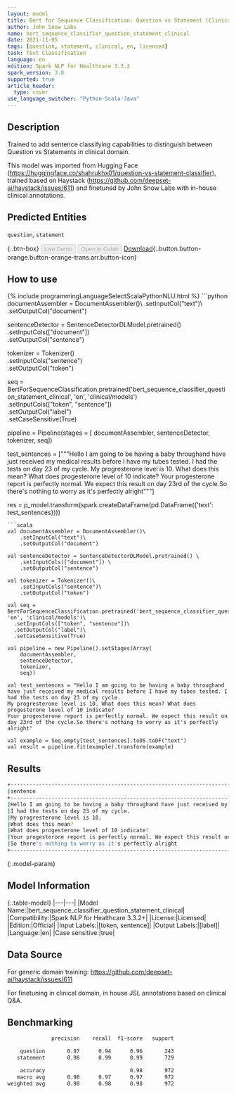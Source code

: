```yaml
---
layout: model
title: Bert for Sequence Classification: Question vs Statement (Clinical)
author: John Snow Labs
name: bert_sequence_classifier_question_statement_clinical
date: 2021-11-05
tags: [question, statement, clinical, en, licensed]
task: Text Classification
language: en
edition: Spark NLP for Healthcare 3.3.2
spark_version: 3.0
supported: true
article_header:
  type: cover
use_language_switcher: "Python-Scala-Java"
---
```


## Description

Trained to add sentence classifying capabilities to distinguish between Question vs Statements in clinical domain.

This model was imported from Hugging Face (https://huggingface.co/shahrukhx01/question-vs-statement-classifier), trained based on Haystack (https://github.com/deepset-ai/haystack/issues/611) and finetuned by John Snow Labs with in-house clinical annotations.

## Predicted Entities

`question`, `statement`

{:.btn-box}
<button class="button button-orange" disabled>Live Demo</button>
<button class="button button-orange" disabled>Open in Colab</button>
[Download](https://s3.amazonaws.com/auxdata.johnsnowlabs.com/clinical/models/bert_sequence_classifier_question_statement_clinical_en_3.3.2_3.0_1636106577489.zip){:.button.button-orange.button-orange-trans.arr.button-icon}

## How to use



<div class="tabs-box" markdown="1">
{% include programmingLanguageSelectScalaPythonNLU.html %}
```python
documentAssembler = DocumentAssembler()\
    .setInputCol("text")\
    .setOutputCol("document")

sentenceDetector = SentenceDetectorDLModel.pretrained() \
    .setInputCols(["document"]) \
    .setOutputCol("sentence")

tokenizer = Tokenizer()\
    .setInputCols("sentence")\
    .setOutputCol("token")

seq = BertForSequenceClassification.pretrained('bert_sequence_classifier_question_statement_clinical', 'en', 'clinical/models')\
  .setInputCols(["token", "sentence"])\
  .setOutputCol("label")\
  .setCaseSensitive(True)

pipeline = Pipeline(stages = [
    documentAssembler,
    sentenceDetector,
    tokenizer,
    seq])

test_sentences = ["""Hello I am going to be having a baby throughand have just received my medical results before I have my tubes tested. I had the tests on day 23 of my cycle. My progresterone level is 10. What does this mean? What does progesterone level of 10 indicate?
Your progesterone report is perfectly normal. We expect this result on day 23rd of the cycle.So there's nothing to worry as it's perfectly alright"""]

res = p_model.transform(spark.createDataFrame(pd.DataFrame({'text': test_sentences})))
```
```scala
val documentAssembler = DocumentAssembler()\
    .setInputCol("text")\
    .setOutputCol("document")

val sentenceDetector = SentenceDetectorDLModel.pretrained() \
    .setInputCols(["document"]) \
    .setOutputCol("sentence")

val tokenizer = Tokenizer()\
    .setInputCols("sentence")\
    .setOutputCol("token")

val seq = BertForSequenceClassification.pretrained('bert_sequence_classifier_question_statement_clinical', 'en', 'clinical/models')\
  .setInputCols(["token", "sentence"])\
  .setOutputCol("label")\
  .setCaseSensitive(True)

val pipeline = new Pipeline().setStages(Array(
    documentAssembler,
    sentenceDetector,
    tokenizer,
    seq))

val test_sentences = "Hello I am going to be having a baby throughand have just received my medical results before I have my tubes tested. I had the tests on day 23 of my cycle.
My progresterone level is 10. What does this mean? What does progesterone level of 10 indicate?
Your progesterone report is perfectly normal. We expect this result on day 23rd of the cycle.So there's nothing to worry as it's perfectly alright"

val example = Seq.empty[test_sentences].toDS.toDF("text")
val result = pipeline.fit(example).transform(example)
```
</div>

## Results

```bash
+--------------------------------------------------------------------------------------------------------------------+---------+
|sentence                                                                                                            |label    |
+--------------------------------------------------------------------------------------------------------------------+---------+
|Hello I am going to be having a baby throughand have just received my medical results before I have my tubes tested.|statement|
|I had the tests on day 23 of my cycle.                                                                              |statement|
|My progresterone level is 10.                                                                                       |statement|
|What does this mean?                                                                                                |question |
|What does progesterone level of 10 indicate?                                                                        |question |
|Your progesterone report is perfectly normal. We expect this result on day 23rd of the cycle.                       |statement|
|So there's nothing to worry as it's perfectly alright                                                               |statement|
+--------------------------------------------------------------------------------------------------------------------+---------
```

{:.model-param}
## Model Information

{:.table-model}
|---|---|
|Model Name:|bert_sequence_classifier_question_statement_clinical|
|Compatibility:|Spark NLP for Healthcare 3.3.2+|
|License:|Licensed|
|Edition:|Official|
|Input Labels:|[token, sentence]|
|Output Labels:|[label]|
|Language:|en|
|Case sensitive:|true|

## Data Source

For generic domain training:
https://github.com/deepset-ai/haystack/issues/611

For finetuning in clinical domain, in house JSL annotations based on clinical Q&A.

## Benchmarking

```bash
              precision    recall  f1-score   support

    question       0.97      0.94      0.96       243
   statement       0.98      0.99      0.99       729

    accuracy                           0.98       972
   macro avg       0.98      0.97      0.97       972
weighted avg       0.98      0.98      0.98       972
```
